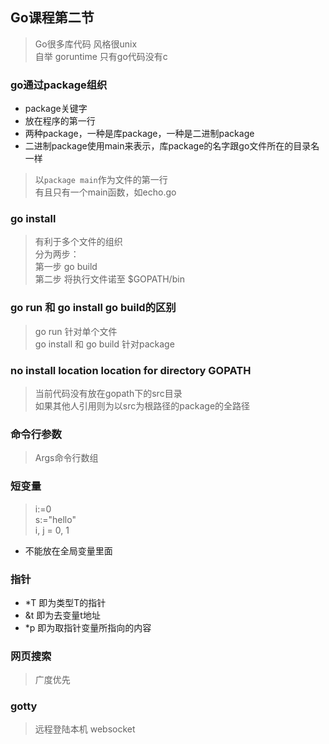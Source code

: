 ## Go课程第二节
> Go很多库代码 风格很unix<br>
自举 goruntime 只有go代码没有c

### go通过package组织
- package关键字
- 放在程序的第一行
- 两种package，一种是库package，一种是二进制package
- 二进制package使用main来表示，库package的名字跟go文件所在的目录名一样
> 以`package main`作为文件的第一行<br>
有且只有一个main函数，如echo.go


### go install
> 有利于多个文件的组织<br>
分为两步：<br>
    第一步 go build<br>
    第二步 将执行文件诺至 $GOPATH/bin

### go run 和 go install go build的区别
> go run 针对单个文件<br>
go install 和 go build 针对package

### no install location location for directory GOPATH
> 当前代码没有放在gopath下的src目录<br>
> 如果其他人引用则为以src为根路径的package的全路径

### 命令行参数
> Args命令行数组

### 短变量
> i:=0<br>
s:="hello"<br>
i, j = 0, 1<br>
- 不能放在全局变量里面

### 指针
- *T 即为类型T的指针
- &t 即为去变量t地址
- *p 即为取指针变量所指向的内容

### 网页搜索 
> 广度优先<br>

### gotty
> 远程登陆本机 websocket<br>

